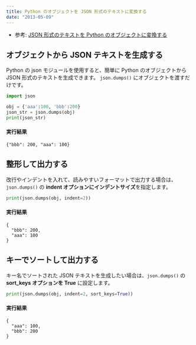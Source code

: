 ```yaml
---
title: Python のオブジェクトを JSON 形式のテキストに変換する
date: "2013-05-09"
---
```


* 参考: [JSON 形式のテキストを Python のオブジェクトに変換する](./json-to-python.html)

オブジェクトから JSON テキストを生成する
----

Python の json モジュールを使用すると、簡単に Python のオブジェクトから JSON 形式のテキストを生成できます。
`json.dumps()` にオブジェクトを渡すだけです。

```python
import json

obj = {'aaa':100, 'bbb':200}
json_str = json.dumps(obj)
print(json_str)
```

#### 実行結果

```
{"bbb": 200, "aaa": 100}
```

整形して出力する
----

改行やインデントを入れて、読みやすいフォーマットで出力する場合は、`json.dumps()` の **indent オプションにインデントサイズ**を指定します。

```python
print(json.dumps(obj, indent=2))
```

#### 実行結果

```
{
  "bbb": 200,
  "aaa": 100
}
```

キーでソートして出力する
----

キー名でソートされた JSON テキストを生成したい場合は、`json.dumps()` の **sort_keys オプションを True** に設定します。

```python
print(json.dumps(obj, indent=2, sort_keys=True))
```

#### 実行結果

```
{
  "aaa": 100,
  "bbb": 200
}
```

